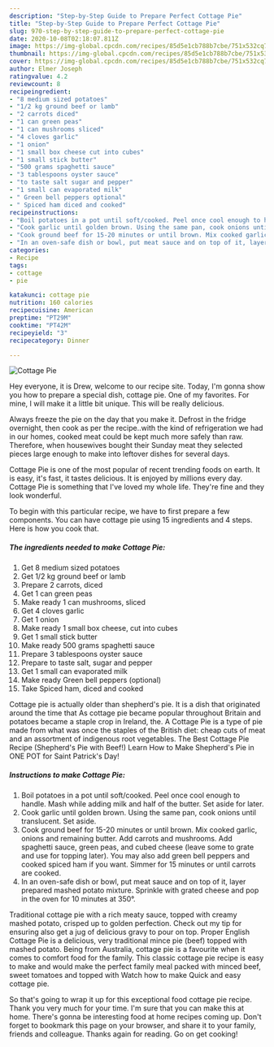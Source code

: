 ```yaml
---
description: "Step-by-Step Guide to Prepare Perfect Cottage Pie"
title: "Step-by-Step Guide to Prepare Perfect Cottage Pie"
slug: 970-step-by-step-guide-to-prepare-perfect-cottage-pie
date: 2020-10-08T02:18:07.811Z
image: https://img-global.cpcdn.com/recipes/85d5e1cb788b7cbe/751x532cq70/cottage-pie-recipe-main-photo.jpg
thumbnail: https://img-global.cpcdn.com/recipes/85d5e1cb788b7cbe/751x532cq70/cottage-pie-recipe-main-photo.jpg
cover: https://img-global.cpcdn.com/recipes/85d5e1cb788b7cbe/751x532cq70/cottage-pie-recipe-main-photo.jpg
author: Elmer Joseph
ratingvalue: 4.2
reviewcount: 8
recipeingredient:
- "8 medium sized potatoes"
- "1/2 kg ground beef or lamb"
- "2 carrots diced"
- "1 can green peas"
- "1 can mushrooms sliced"
- "4 cloves garlic"
- "1 onion"
- "1 small box cheese cut into cubes"
- "1 small stick butter"
- "500 grams spaghetti sauce"
- "3 tablespoons oyster sauce"
- "to taste salt sugar and pepper"
- "1 small can evaporated milk"
- " Green bell peppers optional"
- " Spiced ham diced and cooked"
recipeinstructions:
- "Boil potatoes in a pot until soft/cooked. Peel once cool enough to handle. Mash while adding milk and half of the butter. Set aside for later."
- "Cook garlic until golden brown. Using the same pan, cook onions until translucent. Set aside."
- "Cook ground beef for 15-20 minutes or until brown. Mix cooked garlic, onions and remaining butter. Add carrots and mushrooms. Add spaghetti sauce, green peas, and cubed cheese (leave some to grate and use for topping later). You may also add green bell peppers and cooked spiced ham if you want. Simmer for 15 minutes or until carrots are cooked."
- "In an oven-safe dish or bowl, put meat sauce and on top of it, layer prepared mashed potato mixture. Sprinkle with grated cheese and pop in the oven for 10 minutes at 350°."
categories:
- Recipe
tags:
- cottage
- pie

katakunci: cottage pie 
nutrition: 160 calories
recipecuisine: American
preptime: "PT29M"
cooktime: "PT42M"
recipeyield: "3"
recipecategory: Dinner

---
```



![Cottage Pie](https://img-global.cpcdn.com/recipes/85d5e1cb788b7cbe/751x532cq70/cottage-pie-recipe-main-photo.jpg)

Hey everyone, it is Drew, welcome to our recipe site. Today, I'm gonna show you how to prepare a special dish, cottage pie. One of my favorites. For mine, I will make it a little bit unique. This will be really delicious.

Always freeze the pie on the day that you make it. Defrost in the fridge overnight, then cook as per the recipe..with the kind of refrigeration we had in our homes, cooked meat could be kept much more safely than raw. Therefore, when housewives bought their Sunday meat they selected pieces large enough to make into leftover dishes for several days.

Cottage Pie is one of the most popular of recent trending foods on earth. It is easy, it's fast, it tastes delicious. It is enjoyed by millions every day. Cottage Pie is something that I've loved my whole life. They're fine and they look wonderful.


To begin with this particular recipe, we have to first prepare a few components. You can have cottage pie using 15 ingredients and 4 steps. Here is how you cook that.

<!--inarticleads1-->

##### The ingredients needed to make Cottage Pie:

1. Get 8 medium sized potatoes
1. Get 1/2 kg ground beef or lamb
1. Prepare 2 carrots, diced
1. Get 1 can green peas
1. Make ready 1 can mushrooms, sliced
1. Get 4 cloves garlic
1. Get 1 onion
1. Make ready 1 small box cheese, cut into cubes
1. Get 1 small stick butter
1. Make ready 500 grams spaghetti sauce
1. Prepare 3 tablespoons oyster sauce
1. Prepare to taste salt, sugar and pepper
1. Get 1 small can evaporated milk
1. Make ready  Green bell peppers (optional)
1. Take  Spiced ham, diced and cooked


Cottage pie is actually older than shepherd&#39;s pie. It is a dish that originated around the time that As cottage pie became popular throughout Britain and potatoes became a staple crop in Ireland, the. A Cottage Pie is a type of pie made from what was once the staples of the British diet: cheap cuts of meat and an assortment of indigenous root vegetables. The Best Cottage Pie Recipe (Shepherd&#39;s Pie with Beef!) Learn How to Make Shepherd&#39;s Pie in ONE POT for Saint Patrick&#39;s Day! 

<!--inarticleads2-->

##### Instructions to make Cottage Pie:

1. Boil potatoes in a pot until soft/cooked. Peel once cool enough to handle. Mash while adding milk and half of the butter. Set aside for later.
1. Cook garlic until golden brown. Using the same pan, cook onions until translucent. Set aside.
1. Cook ground beef for 15-20 minutes or until brown. Mix cooked garlic, onions and remaining butter. Add carrots and mushrooms. Add spaghetti sauce, green peas, and cubed cheese (leave some to grate and use for topping later). You may also add green bell peppers and cooked spiced ham if you want. Simmer for 15 minutes or until carrots are cooked.
1. In an oven-safe dish or bowl, put meat sauce and on top of it, layer prepared mashed potato mixture. Sprinkle with grated cheese and pop in the oven for 10 minutes at 350°.


Traditional cottage pie with a rich meaty sauce, topped with creamy mashed potato, crisped up to golden perfection. Check out my tip for ensuring also get a jug of delicious gravy to pour on top. Proper English Cottage Pie is a delicious, very traditional mince pie (beef) topped with mashed potato. Being from Australia, cottage pie is a favourite when it comes to comfort food for the family. This classic cottage pie recipe is easy to make and would make the perfect family meal packed with minced beef, sweet tomatoes and topped with Watch how to make Quick and easy cottage pie. 

So that's going to wrap it up for this exceptional food cottage pie recipe. Thank you very much for your time. I'm sure that you can make this at home. There's gonna be interesting food at home recipes coming up. Don't forget to bookmark this page on your browser, and share it to your family, friends and colleague. Thanks again for reading. Go on get cooking!
